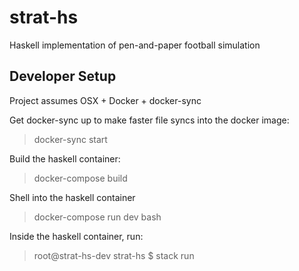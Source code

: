 # strat-hs

Haskell implementation of pen-and-paper football simulation

## Developer Setup

Project assumes OSX + Docker + docker-sync

Get docker-sync up to make faster file syncs into the docker image:
> docker-sync start

Build the haskell container:
> docker-compose build

Shell into the haskell container
> docker-compose run dev bash

Inside the haskell container, run:
> root@strat-hs-dev strat-hs $ stack run
